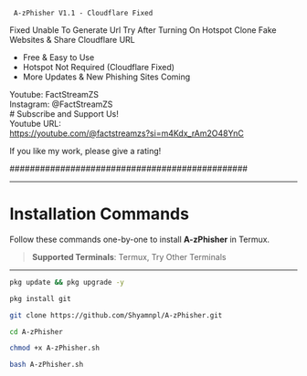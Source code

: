 
                                             
     A-zPhisher V1.1 - Cloudflare Fixed      
                                             
   Fixed Unable To Generate Url Try After Turning On Hotspot 
                                               Clone Fake Websites & Share Cloudflare URL 
                                          
  - Free & Easy to Use                        
 - Hotspot Not Required (Cloudflare Fixed)   
  - More Updates & New Phishing Sites Coming  
    
  Youtube: FactStreamZS                       
 Instagram: @FactStreamZS                    
                                         #
  Subscribe and Support Us!                  
  Youtube URL:                                
  https://youtube.com/@factstreamzs?si=m4Kdx_rAm2O48YnC
                                          
 If you like my work, please give a rating!  
                                          
###############################################

---

# Installation Commands

Follow these commands one-by-one to install **A-zPhisher** in Termux.

> **Supported Terminals**: Termux, Try Other Terminals

---

```bash
pkg update && pkg upgrade -y
```

```bash
pkg install git
```

```bash
git clone https://github.com/Shyamnpl/A-zPhisher.git
```

```bash
cd A-zPhisher
```

```bash
chmod +x A-zPhisher.sh
```

```bash
bash A-zPhisher.sh
```
